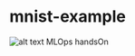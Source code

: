 # mnist-example  
![alt text](https://github.com/dhritippaul/mnist-example/blob/feature/tests/tests/tests.png)
MLOps handsOn 

